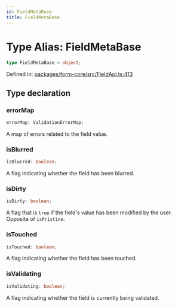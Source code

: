 ```yaml
---
id: FieldMetaBase
title: FieldMetaBase
---
```


# Type Alias: FieldMetaBase

```ts
type FieldMetaBase = object;
```

Defined in: [packages/form-core/src/FieldApi.ts:413](https://github.com/TanStack/form/blob/main/packages/form-core/src/FieldApi.ts#L413)

## Type declaration

### errorMap

```ts
errorMap: ValidationErrorMap;
```

A map of errors related to the field value.

### isBlurred

```ts
isBlurred: boolean;
```

A flag indicating whether the field has been blurred.

### isDirty

```ts
isDirty: boolean;
```

A flag that is `true` if the field's value has been modified by the user. Opposite of `isPristine`.

### isTouched

```ts
isTouched: boolean;
```

A flag indicating whether the field has been touched.

### isValidating

```ts
isValidating: boolean;
```

A flag indicating whether the field is currently being validated.
